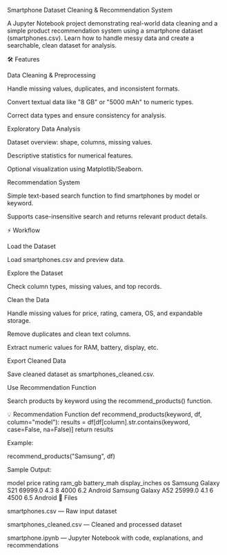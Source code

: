 Smartphone Dataset Cleaning & Recommendation System

A Jupyter Notebook project demonstrating real-world data cleaning and a simple product recommendation system using a smartphone dataset (smartphones.csv). Learn how to handle messy data and create a searchable, clean dataset for analysis.

🛠️ Features

Data Cleaning & Preprocessing

Handle missing values, duplicates, and inconsistent formats.

Convert textual data like "8 GB" or "5000 mAh" to numeric types.

Correct data types and ensure consistency for analysis.

Exploratory Data Analysis

Dataset overview: shape, columns, missing values.

Descriptive statistics for numerical features.

Optional visualization using Matplotlib/Seaborn.

Recommendation System

Simple text-based search function to find smartphones by model or keyword.

Supports case-insensitive search and returns relevant product details.

⚡ Workflow

Load the Dataset

Load smartphones.csv and preview data.

Explore the Dataset

Check column types, missing values, and top records.

Clean the Data

Handle missing values for price, rating, camera, OS, and expandable storage.

Remove duplicates and clean text columns.

Extract numeric values for RAM, battery, display, etc.

Export Cleaned Data

Save cleaned dataset as smartphones_cleaned.csv.

Use Recommendation Function

Search products by keyword using the recommend_products() function.

💡 Recommendation Function
def recommend_products(keyword, df, column="model"):
    results = df[df[column].str.contains(keyword, case=False, na=False)]
    return results


Example:

recommend_products("Samsung", df)


Sample Output:

model	price	rating	ram_gb	battery_mah	display_inches	os
Samsung Galaxy S21	69999.0	4.3	8	4000	6.2	Android
Samsung Galaxy A52	25999.0	4.1	6	4500	6.5	Android
📂 Files

smartphones.csv — Raw input dataset

smartphones_cleaned.csv — Cleaned and processed dataset

smartphone.ipynb — Jupyter Notebook with code, explanations, and recommendations
